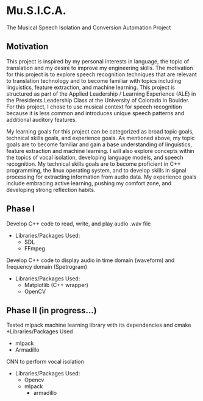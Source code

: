 # Mu.S.I.C.A.
The Musical Speech Isolation and Conversion Automation Project

## Motivation
This project is inspired by my personal interests in language, the topic of translation and my desire to improve my engineering skills. The motivation for this project is to explore speech recognition techniques that are relevant to translation technology and to become familiar with topics including linguistics, feature extraction, and machine learning. This project is structured as part of the Applied Leadership / Learning Experience (ALE) in the Presidents Leadership Class at the University of Colorado in Boulder. For this project, I chose to use musical context for speech recognition because it is less common and introduces unique speech patterns and additional auditory features.

My learning goals for this project can be categorized as broad topic goals, technical skills goals, and experience goals. As mentioned above, my topic goals are to become familiar and gain a base understanding of linguistics, feature extraction and machine learning. I will also explore concepts within the topics of vocal isolation, developing language models, and speech recognition. My technical skills goals are to become proficient in C++ programming, the linux operating system, and to develop skills in signal processing for extracting information from audio data. My experience goals include embracing active learning, pushing my comfort zone, and developing strong reflection habits.

## Phase I
Develop C++ code to read, write, and play audio .wav file <br />
* Libraries/Packages Used:
  * SDL
  * FFmpeg

Develop C++ code to display audio in time domain (waveform) and frequency domain (Spetrogram) <br />
* Libraries/Packages Used:
  * Matplotlib (C++ wrapper)
  * OpenCV

## Phase II (in progress...)
Tested mlpack machine learning library with its dependencies and cmake <br />
*Libraries/Packages Used
  * mlpack
  * Armadillo

CNN to perform vocal isolation <br />
* Libraries/Packages Used:
  * Opencv
  * mlpack
    * armadillo
 

